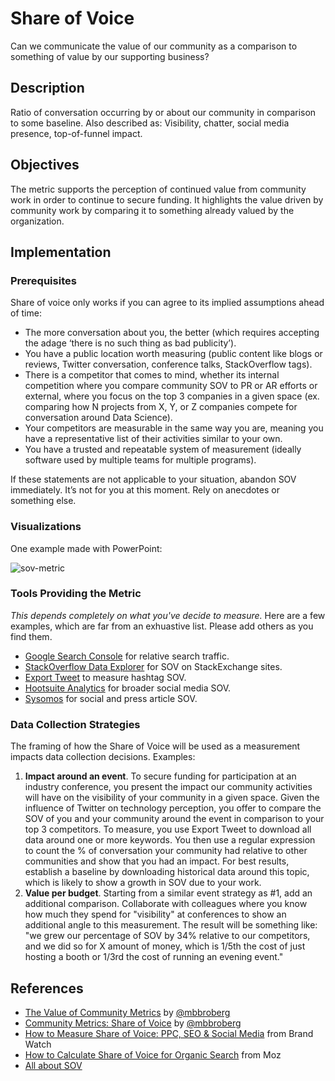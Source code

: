 # Share of Voice

Can we communicate the value of our community as a comparison to something of value by our supporting business?

## Description

Ratio of conversation occurring by or about our community in comparison to some baseline. Also described as: Visibility, chatter, social media presence, top-of-funnel impact.

## Objectives

The metric supports the perception of continued value from community work in order to continue to secure funding. It highlights the value driven by community work by comparing it to something already valued by the organization. 

## Implementation

### Prerequisites

Share of voice only works if you can agree to its implied assumptions ahead of time:

- The more conversation about you, the better (which requires accepting the adage ‘there is no such thing as bad publicity’).
- You have a public location worth measuring (public content like blogs or reviews, Twitter conversation, conference talks, StackOverflow tags).
- There is a competitor that comes to mind, whether its internal competition where you compare community SOV to PR or AR efforts or external, where you focus on the top 3 companies in a given space (ex. comparing how N projects from X, Y, or Z companies compete for conversation around Data Science).
- Your competitors are measurable in the same way you are, meaning you have a representative list of their activities similar to your own.
- You have a trusted and repeatable system of measurement (ideally software used by multiple teams for multiple programs).

If these statements are not applicable to your situation, abandon SOV immediately. It’s not for you at this moment. Rely on anecdotes or something else.

### Visualizations

One example made with PowerPoint:

![sov-metric](https://user-images.githubusercontent.com/1744971/71270812-1b27c580-2318-11ea-9188-0a79ec700348.png)

### Tools Providing the Metric

_This depends completely on what you've decide to measure._ Here are a few examples, which are far from an exhuastive list. Please add others as you find them.

- [Google Search Console](https://search.google.com/) for relative search traffic.
- [StackOverflow Data Explorer](https://data.stackexchange.com/stackoverflow/query/new) for SOV on StackExchange sites.
- [Export Tweet](https://www.exporttweet.com/) to measure hashtag SOV.
- [Hootsuite Analytics](https://hootsuite.com/platform/analytics) for broader social media SOV.
- [Sysomos](https://sysomos.com/platform/analyze/) for social and press article SOV.

### Data Collection Strategies

The framing of how the Share of Voice will be used as a measurement impacts data collection decisions. Examples:

1. **Impact around an event**. To secure funding for participation at an industry conference, you present the impact our community activities will have on the visibility of your community in a given space. Given the influence of Twitter on technology perception, you offer to compare the SOV of you and your community around the event in comparison to your top 3 competitors. To measure, you use Export Tweet to download all data around one or more keywords. You then use a regular expression to count the % of conversation your community had relative to other communities and show that you had an impact. For best results, establish a baseline by downloading historical data around this topic, which is likely to show a growth in SOV due to your work.
2. **Value per budget**. Starting from a similar event strategy as #1, add an additional comparison. Collaborate with colleagues where you know how much they spend for "visibility" at conferences to show an additional angle to this measurement. The result will be something like: "we grew our percentage of SOV by 34% relative to our competitors, and we did so for X amount of money, which is 1/5th the cost of just hosting a booth or 1/3rd the cost of running an evening event." 

## References

- [The Value of Community Metrics](https://mbbroberg.fun/the-value-of-community-metrics/) by [@mbbroberg](https://twitter.com/mbbroberg)
- [Community Metrics: Share of Voice](https://mbbroberg.fun/community-metrics-share-of-voice/) by [@mbbroberg](https://twitter.com/mbbroberg)
- [How to Measure Share of Voice: PPC, SEO & Social Media](https://www.brandwatch.com/blog/how-to-measure-share-of-voice/) from Brand Watch
- [How to Calculate Share of Voice for Organic Search](https://moz.com/blog/how-to-calculate-share-of-voice-for-organic-search) from Moz 
- [All about SOV](https://trackmaven.com/marketing-dictionary/share-of-voice/)
